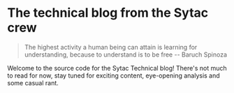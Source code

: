 The technical blog from the Sytac crew
======================================

> The highest activity a human being can attain is learning for understanding, because to understand is to be free -- Baruch Spinoza

Welcome to the source code for the Sytac Technical blog! There's not much to read for now, stay tuned for exciting content, eye-opening analysis and some casual rant.
